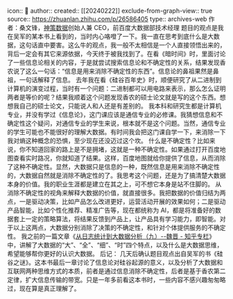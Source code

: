 icon:: 💾
author:: 
created:: [[20240222]]
exclude-from-graph-view:: true
source:: https://zhuanlan.zhihu.com/p/26586405
type:: archives-web
作者：桑文锋，[神策数据](https://link.zhihu.com/?target=https%3A//sensorsdata.cn/%3Fch%3Dzhihu)创始人兼 CEO，前百度大数据部技术经理
题目的观点是我在吴军的某本书上看到的，当时内心咯噔了一下。我一直在思考到底什么是大数据，这句话直中要害。这么牛的观点，我一般不太相信是一个人直接领悟出来的，背后一定会有其它来源依据，今天终于被我找到了。在看《暗时间》时，里面讨论了一些信息论相关的内容，于是就尝试搜索信息论和不确定性的关系，结果发现香农说了这么一句话：“信息是用来消除不确定性的东西”。信息论的鼻祖果然是鼻祖，一句话解释了信息。
去年我在看《硅谷百年史》时，顺便研究了从二进制到计算机的演变过程，当时有一个问题：二进制都可以用电路来表示，那么怎么证明两者是等价的呢？结果我顺着这个问题发现香农的硕士论文就是写的这个东西。想想我自己的硕士论文，只能说人和人还是有差别的。
我本科和研究生都是计算机专业，并没有学过《信息论》，这门课应该是通信专业的必修课。我猜想信息和不确定性这个疑问，对通信专业的学生来说，根本就不是这个问题。当然，通信专业的学生可能也不能很好的理解大数据。有时间我会把这门课自学一下，来消除一下我对熵这种概念的恐惧，至少现在还没迈过这个坎。
什么是不确定性？比如来说，你不知道回家的路上是不是拥堵，这就是一种不确定性。如果通过打开百度地图查看实时路况，你就知道了结果。这样，百度地图就给你提供了信息，从而消除了这种不确定性。显然，大数据只是信息的一种，既然信息是用来消除不确定性的，大数据自然就是消除不确定性的了。我思考这个问题，还是为了搞清楚大数据本身的价值。我的职业生涯都是建立在其之上，可不想它本身是站不住脚的。
从消除不确定性的视角来解释大数据的价值，就直接很多。我把数据的价值归结为两点，一是驱动决策，比如产品怎么改进更好，运营活动开展的效果如何；二是驱动产品智能，比如个性化推荐、精准广告等，现在都统称为 AI，都是将准备好的数据套上一定的策略算法，将结果反馈到产品上，让产品具有学习能力，即智能。对于以上这两点，大数据分别消除了决策的不确定性，和针对个体提供服务的不确定性。
我之前的一篇文章《[从日志统计到大数据分析（九）--魏晋 - 知乎专栏](https://zhuanlan.zhihu.com/p/20444635?utm_medium=social&utm_source=wechat_session)》中，讲解了大数据的“大”、“全”、“细”、“时”四个特点，以及什么是大数据思维，希望能够帮你更好的认识大数据。
后记：
几天后确认题目观点出自吴军的书《硅谷之谜》。这本书最后一章讨论了信息论对硅谷起源的意义，以及分析了大数据和互联网两种思维方式的本质，前者是通过信息消除不确定性，后者是基于香农第二定律，扩大信息传输的带宽。只是一年多前看这本书时，一些内容不感兴趣匆匆略过，现在算是真正理解了。
